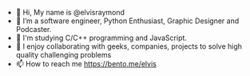 - 👋 Hi, My name is @elvisraymond
- 👀 I’m a software engineer, Python Enthusiast, Graphic Designer and Podcaster.
- 🌱 I'm studying C/C++ programming and JavaScript.
- 💞️ I enjoy collaborating with geeks, companies, projects to solve high quality challenging problems
- 📫 How to reach me https://bento.me/elvis

